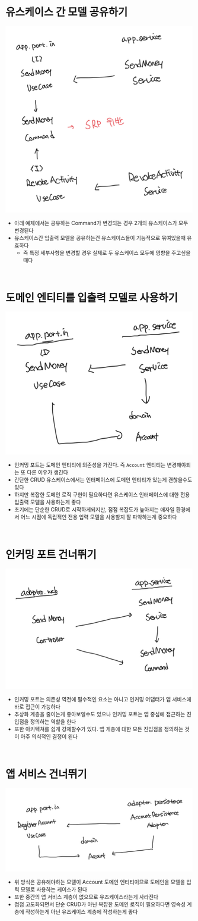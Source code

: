 # 유스케이스 간 모델 공유하기

![alt text](image.png)

- 아래 예제에서는 공유하는 Command가 변경되는 경우 2개의 유스케이스가 모두 변경된다
- 유스케이스간 입출력 모델을 공유하는건 유스케이스들이 기능적으로 묶여있을때 유효하다
  - 즉 특정 세부사항을 변경할 경우 실제로 두 유스케이스 모두에 영향을 주고싶을때다

<br>

# 도메인 엔티티를 입출력 모델로 사용하기

![alt text](image-1.png)

- 인커밍 포트는 도메인 엔티티에 의존성을 가진다. 즉 `Account` 엔티티는 변경해야되는 또 다른 이유가 생긴다
- 간단한 CRUD 유스케이스에서는 인터페이스에 도메인 엔티티가 있는게 괜찮을수도 있다
- 하지만 복잡한 도메인 로직 구현이 필요하다면 유스케이스 인터페이스에 대한 전용 입출력 모델을 사용하는게 좋다
- 초기에는 단순한 CRUD로 시작하게되지만, 점점 복잡도가 높아지는 애자일 환경에서 어느 시점에 독립적인 전용 입력 모델을 사용할지 잘 파악하는게 중요하다

<br>

# 인커밍 포트 건너뛰기

![alt text](image-2.png)

- 인커밍 포트는 의존성 역전에 필수적인 요소는 아니고 인커밍 어댑터가 앱 서비스에 바로 접근이 가능하다
- 추상화 계층을 줄이는게 좋아보일수도 있으나 인커밍 포트는 앱 중심에 접근하는 진입점을 정의하는 역할을 한다
- 또한 아키텍쳐를 쉽게 강제할수가 있다. 앱 게층에 대한 모든 진입점을 정의하는 것이 아주 의식적인 결정이 왼다

<br>

# 앱 서비스 건너뛰기

![alt text](image-3.png)

- 위 방식은 공유해야하는 모델이 Account 도메인 엔티티이므로 도메인을 모델을 입력 모델로 사용하는 케이스가 된다
- 또한 중간의 앱 서비스 계층이 없으므로 유즈케이스라는게 사라진다
- 점점 고도화되면서 단순 CRUD가 아닌 복잡한 도메인 로직이 필요하다면 영속성 계층에 작성하는게 아닌 유즈케이스 계층에 작성하는게 좋다
